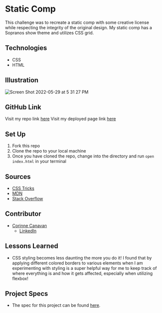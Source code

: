 # Static Comp

This challenge was to recreate a static comp with some creative license while respecting the integrity of the original design. My static comp has a Sopranos show theme and utilizes CSS grid.

## Technologies

- CSS
- HTML

## Illustration

![Screen Shot 2022-05-29 at 5 31 27 PM](https://user-images.githubusercontent.com/97919748/170895715-9d68419f-8095-4dfb-8432-c21644dad873.png)

## GitHub Link

Visit my repo link [here](https://github.com/CorCanavan/static-comp)
Visit my deployed page link [here](https://corcanavan.github.io/static-comp/)

## Set Up

1. Fork this repo
2. Clone the repo to your local machine
3. Once you have cloned the repo, change into the directory and run `open index.html` in your terminal

## Sources

- [CSS Tricks](https://css-tricks.com/)
- [MDN](http://developer.mozilla.org/en-US/)
- [Stack Overflow](https://stackoverflow.com/)

## Contributor

- [Corinne Canavan](https://github.com/CorCanavan)
  - [LinkedIn](https://www.linkedin.com/in/corinnecanavan/)

## Lessons Learned

- CSS styling becomes less daunting the more you do it! I found that by applying different colored borders to various elements when I am experimenting with styling is a super helpful way for me to keep track of where everything is and how it gets affected, especially when utilizing flexbox!

## Project Specs

- The spec for this project can be found [here](https://frontend.turing.edu/projects/M2-static-comp-challenge.html).
